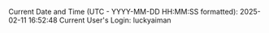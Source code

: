 Current Date and Time (UTC - YYYY-MM-DD HH:MM:SS formatted): 2025-02-11 16:52:48
Current User's Login: luckyaiman
